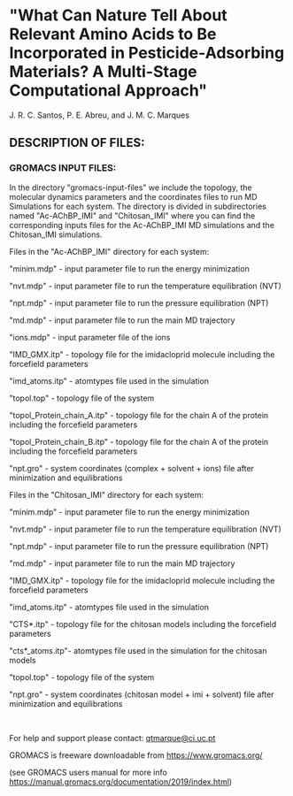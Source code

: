 # "What Can Nature Tell About Relevant Amino Acids to Be Incorporated in Pesticide-Adsorbing Materials? A Multi-Stage Computational Approach"

J. R. C. Santos, P. E. Abreu, and J. M. C. Marques



## DESCRIPTION OF FILES:


### GROMACS INPUT FILES:

In the directory "gromacs-input-files" we include the topology, the molecular dynamics parameters and the coordinates files to run MD Simulations for each system.
The directory is divided in subdirectories named "Ac-AChBP_IMI" and "Chitosan_IMI" where you can find the corresponding inputs files for the Ac-AChBP_IMI MD simulations and the Chitosan_IMI simulations.


Files in the "Ac-AChBP_IMI" directory for each system:

"minim.mdp"     - input parameter file to run the energy minimization

"nvt.mdp"       - input parameter file to run the temperature equilibration (NVT)

"npt.mdp"       - input parameter file to run the pressure equilibration (NPT)

"md.mdp"        - input parameter file to run the main MD trajectory

"ions.mdp"      - input parameter file of the ions

"IMD_GMX.itp"   - topology file for the imidacloprid molecule including the forcefield parameters 

"imd_atoms.itp" - atomtypes file used in the simulation

"topol.top"     - topology file of the system

"topol_Protein_chain_A.itp" - topology file for the chain A of the protein including the forcefield parameters

"topol_Protein_chain_B.itp" - topology file for the chain A of the protein including the forcefield parameters

"npt.gro"       - system coordinates (complex + solvent + ions) file after minimization and equilibrations



Files in the "Chitosan_IMI" directory for each system:

"minim.mdp"     - input parameter file to run the energy minimization

"nvt.mdp"       - input parameter file to run the temperature equilibration (NVT)

"npt.mdp"       - input parameter file to run the pressure equilibration (NPT)

"md.mdp"        - input parameter file to run the main MD trajectory

"IMD_GMX.itp"   - topology file for the imidacloprid molecule including the forcefield parameters 

"imd_atoms.itp" - atomtypes file used in the simulation

"CTS*.itp"      - topology file for the chitosan models including the forcefield parameters

"cts*_atoms.itp"- atomtypes file used in the simulation for the chitosan models

"topol.top"     - topology file of the system

"npt.gro"       - system coordinates (chitosan model + imi + solvent) file after minimization and equilibrations



<br>

For help and support please contact: qtmarque@ci.uc.pt

GROMACS is freeware downloadable from https://www.gromacs.org/

(see GROMACS users manual for more info https://manual.gromacs.org/documentation/2019/index.html)
